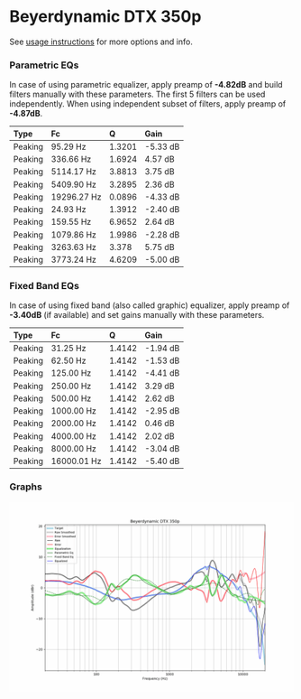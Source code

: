 # Beyerdynamic DTX 350p
See [usage instructions](https://github.com/jaakkopasanen/AutoEq#usage) for more options and info.

### Parametric EQs
In case of using parametric equalizer, apply preamp of **-4.82dB** and build filters manually
with these parameters. The first 5 filters can be used independently.
When using independent subset of filters, apply preamp of **-4.87dB**.

| Type    | Fc          |      Q | Gain     |
|:--------|:------------|:-------|:---------|
| Peaking | 95.29 Hz    | 1.3201 | -5.33 dB |
| Peaking | 336.66 Hz   | 1.6924 | 4.57 dB  |
| Peaking | 5114.17 Hz  | 3.8813 | 3.75 dB  |
| Peaking | 5409.90 Hz  | 3.2895 | 2.36 dB  |
| Peaking | 19296.27 Hz | 0.0896 | -4.33 dB |
| Peaking | 24.93 Hz    | 1.3912 | -2.40 dB |
| Peaking | 159.55 Hz   | 6.9652 | 2.64 dB  |
| Peaking | 1079.86 Hz  | 1.9986 | -2.28 dB |
| Peaking | 3263.63 Hz  | 3.378  | 5.75 dB  |
| Peaking | 3773.24 Hz  | 4.6209 | -5.00 dB |

### Fixed Band EQs
In case of using fixed band (also called graphic) equalizer, apply preamp of **-3.40dB**
(if available) and set gains manually with these parameters.

| Type    | Fc          |      Q | Gain     |
|:--------|:------------|:-------|:---------|
| Peaking | 31.25 Hz    | 1.4142 | -1.94 dB |
| Peaking | 62.50 Hz    | 1.4142 | -1.53 dB |
| Peaking | 125.00 Hz   | 1.4142 | -4.41 dB |
| Peaking | 250.00 Hz   | 1.4142 | 3.29 dB  |
| Peaking | 500.00 Hz   | 1.4142 | 2.62 dB  |
| Peaking | 1000.00 Hz  | 1.4142 | -2.95 dB |
| Peaking | 2000.00 Hz  | 1.4142 | 0.46 dB  |
| Peaking | 4000.00 Hz  | 1.4142 | 2.02 dB  |
| Peaking | 8000.00 Hz  | 1.4142 | -3.04 dB |
| Peaking | 16000.01 Hz | 1.4142 | -5.40 dB |

### Graphs
![](./Beyerdynamic%20DTX%20350p.png)